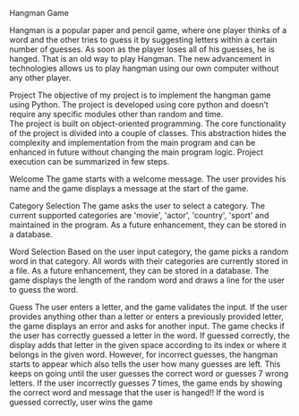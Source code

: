 Hangman Game

Hangman is a popular paper and pencil game, where one player thinks of a word and the other tries to guess it by suggesting letters within a certain number of guesses. As soon as the player loses all of his guesses, he is hanged. That is an old way to play Hangman. The new advancement in technologies allows us to play hangman using our own computer without any other player.

Project
The objective of my project is to implement the hangman game using Python. The project is developed using core python and doesn’t require any specific modules other than random and time.  
The project is built on object-oriented programming. The core functionality of the project is divided into a couple of classes. This abstraction hides the complexity and implementation from the main program and can be enhanced in future without changing the main program logic.
Project execution can be summarized in few steps.

Welcome 
The game starts with a welcome message. The user provides his name and the game displays a message at the start of the game.   

Category Selection
The game asks the user to select a category. The current supported categories are 'movie', 'actor', 'country', 'sport' and maintained in the program. As a future enhancement, they can be stored in a database.

Word Selection
Based on the user input category, the game picks a random word in that category. All words with their categories are currently stored in a file. As a future enhancement, they can be stored in a database.
The game displays the length of the random word and draws a line for the user to guess the word.

Guess
The user enters a letter, and the game validates the input. If the user provides anything other than a letter or enters a previously provided letter, the game displays an error and asks for another input.
The game checks if the user has correctly guessed a letter in the word. If guessed correctly, the display adds that letter in the given space according to its index or where it belongs in the given word. However, for incorrect guesses, the hangman starts to appear which also tells the user how many guesses are left.
This keeps on going until the user guesses the correct word or guesses 7 wrong letters. If the user incorrectly guesses 7 times, the game ends by showing the correct word and message that the user is hanged!!
If the word is guessed correctly, user wins the game
